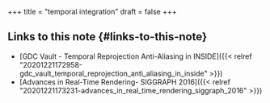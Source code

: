 +++
title = "temporal integration"
draft = false
+++

## Links to this note {#links-to-this-note}

-   [GDC Vault - Temporal Reprojection Anti-Aliasing in INSIDE]({{< relref "20201221172958-gdc_vault_temporal_reprojection_anti_aliasing_in_inside" >}})
-   [Advances in Real-Time Rendering- SIGGRAPH 2016]({{< relref "20201221173231-advances_in_real_time_rendering_siggraph_2016" >}})
